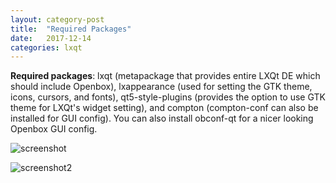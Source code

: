 ```yaml
---
layout: category-post
title:  "Required Packages"
date:   2017-12-14
categories: lxqt
---
```


**Required packages**: lxqt (metapackage that provides entire LXQt DE which should include Openbox), lxappearance (used for setting the GTK theme, icons, cursors, and fonts), qt5-style-plugins (provides the option to use GTK theme for LXQt's widget setting), and compton (compton-conf can also be installed for GUI config).  You can also install obconf-qt for a nicer looking Openbox GUI config.

![screenshot](https://raw.githubusercontent.com/simoniz0r/lxqt-customization-guide/master/screenshots/full-desktop.png)

![screenshot2](https://raw.githubusercontent.com/simoniz0r/lxqt-customization-guide/master/screenshots/full-desktop2.png)
